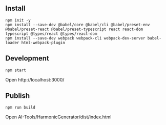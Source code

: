 Install
-------

```
npm init -y
npm install --save-dev @babel/core @babel/cli @babel/preset-env @babel/preset-react @babel/preset-typescript react react-dom typescript @types/react @types/react-dom
npm install --save-dev webpack webpack-cli webpack-dev-server babel-loader html-webpack-plugin
```

Development
-----------
```
npm start
```
Open http://localhost:3000/

Publish
-------
```
npm run build
```
Open AI-Tools/HarmonicGenerator/dist/index.html